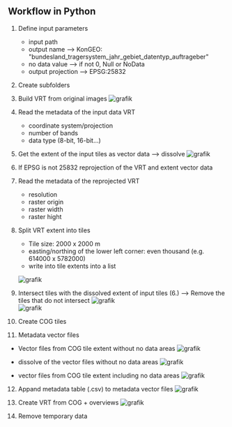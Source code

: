 ## Workflow in Python

1. Define input parameters
   - input path
   - output name ⟶ KonGEO: "bundesland_tragersystem_jahr_gebiet_datentyp_auftrageber"
   - no data value ⟶ if not 0, Null or NoData
   - output projection ⟶ EPSG:25832
2. Create subfolders 
3. Build VRT from original images
![grafik](https://github.com/davidkunze/mosaic-creation/assets/133227408/565776fc-a7c3-40ad-83f2-f1cd8508a4bf)

4. Read the metadata of the input data VRT
   - coordinate system/projection
   - number of bands
   - data type (8-bit, 16-bit...)   
5. Get the extent of the input tiles as vector data ⟶ dissolve
![grafik](https://github.com/davidkunze/mosaic-creation/assets/133227408/522086f5-789b-4a6c-845f-c760c509b808)

6. If EPSG is not 25832 reprojection of the VRT and extent vector data
7. Read the metadata of the reprojected VRT
   - resolution
   - raster origin
   - raster width
   - raster hight
8. Split VRT extent into tiles
   - Tile size: 2000 x 2000 m
   - easting/northing of the lower left corner: even thousand (e.g. 614000 x 5782000)
   - write into tile extents into a list
   
   ![grafik](https://github.com/davidkunze/mosaic-creation/assets/133227408/ca77c2bc-5d09-4d84-9def-8ed8837a781f)


9. Intersect tiles with the dissolved extent of input tiles (6.) ⟶ Remove the tiles that do not intersect
![grafik](https://github.com/davidkunze/mosaic-creation/assets/133227408/39004eb5-c5be-4fe3-9532-9247cb943f56)  
![grafik](https://github.com/davidkunze/mosaic-creation/assets/133227408/aff56290-7e9c-4f33-90f6-f29de39e76f9)

11. Create COG tiles
12. Metadata vector files
   - Vector files from COG tile extent without no data areas
   ![grafik](https://github.com/davidkunze/mosaic-creation/assets/133227408/2ecb2f60-d06b-4832-badf-f83bf910bf32)

   - dissolve of the vector files without no data areas
   ![grafik](https://github.com/davidkunze/mosaic-creation/assets/133227408/6a2f3bc7-d53e-43f9-9bef-582e5aa3e179)

   - vector files from COG tile extent including no data areas 
   ![grafik](https://github.com/davidkunze/mosaic-creation/assets/133227408/48b95846-952c-484d-854e-116d20029803)

12. Appand metadata table (.csv) to metadata vector files
![grafik](https://github.com/davidkunze/mosaic-creation/assets/133227408/6c9562f6-b2bf-43e3-b193-4a62e9a9dd5c)

13. Create VRT from COG + overviews
![grafik](https://github.com/davidkunze/mosaic-creation/assets/133227408/e706efc9-da46-41b0-9a44-27eaa2621bb5)

14. Remove temporary data

  


